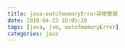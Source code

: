 ```yaml
---
title: java-outofmemoryError异常整理
date: 2018-04-23 10:05:28
tags: [java, jvm, outofmemoryError]
categories: java
---
```

